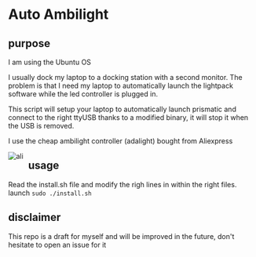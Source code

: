 # Auto Ambilight

## purpose

I am using the Ubuntu OS

I usually dock my laptop to a docking station with a second monitor.
The problem is that I need my laptop to automatically launch the lightpack software while the led controller is plugged in.

This script will setup your laptop to automatically launch prismatic and connect to the right ttyUSB thanks to a modified binary, it will stop it when the USB is removed.

I use the cheap ambilight controller (adalight) bought from Aliexpress

<img src="https://imgaz3.staticbg.com/thumb/view/oaupload/banggood/images/66/88/c329f17a-3e8c-44f7-aedc-6d3d229f9fe9.jpg"
     alt="ali"
     style="float: left; margin-right: 10px;" />

## usage

Read the install.sh file and modify the righ lines in within the right files.
launch ```sudo ./install.sh```

## disclaimer

This repo is a draft for myself and will be improved in the future, don't hesitate to open an issue for it
